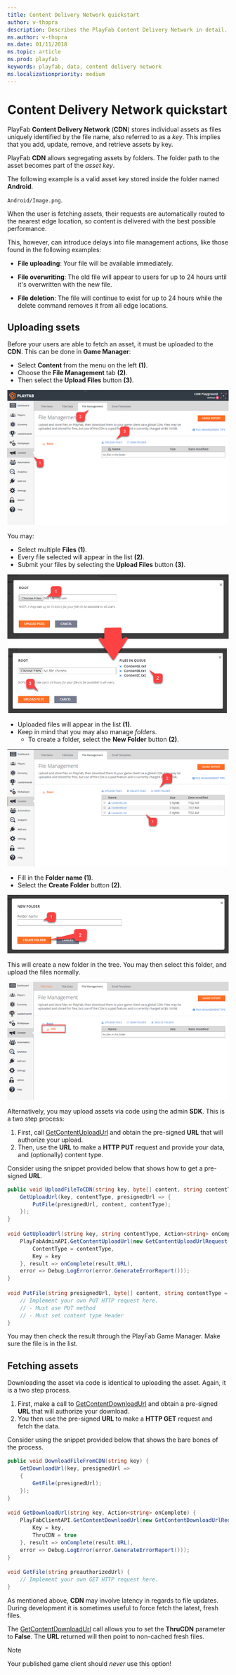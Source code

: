 ```yaml
---
title: Content Delivery Network quickstart
author: v-thopra
description: Describes the PlayFab Content Delivery Network in detail.
ms.author: v-thopra
ms.date: 01/11/2018
ms.topic: article
ms.prod: playfab
keywords: playfab, data, content delivery network
ms.localizationpriority: medium
---
```


# Content Delivery Network quickstart

PlayFab **Content Delivery Network** (**CDN**) stores individual assets as files uniquely identified by the file name, also referred to as a *key*. This implies that you add, update, remove, and retrieve assets by key.

PlayFab **CDN** allows segregating assets by folders. The folder path to the asset becomes part of the *asset key*.

The following example is a valid asset key stored inside the folder named **Android**.

 `Android/Image.png`.

When the user is fetching assets, their requests are automatically routed to the nearest edge location, so content is delivered with the best possible performance.

This, however, can introduce delays into file management actions, like those found in the following examples:

- **File uploading**: Your file will be available immediately.

- **File overwriting**: The old file will appear to users for up to 24 hours until it's overwritten with the new file.

- **File deletion**: The file will continue to exist for up to 24 hours while the delete command removes it from all edge locations.

## Uploading ssets

Before your users are able to fetch an asset, it must be uploaded to the **CDN**. This can be done in **Game Manager**:

- Select **Content** from the menu on the left **(1)**.
- Choose the **File Management** tab **(2)**.
- Then select the **Upload Files** button **(3)**.

![Game Manager - Content - File Management - Upload Files](../../data/content-delivery-network/media/tutorials/game-manager-content-file-management-upload-files.png)  

You may:

- Select multiple **Files (1)**.
- Every file selected will appear in the list **(2)**.
- Submit your files by selecting the **Upload Files** button **(3)**.

![Game Manager - Choose and Upload Files](../../data/content-delivery-network/media/tutorials/game-manager-choose-and-upload-files.png)  

- Uploaded files will appear in the list **(1)**.
- Keep in mind that you may also manage *folders*.
  - To create a folder, select the **New Folder** button **(2)**.

![Game Manager - Content - File Management - File List and New Folder](../../data/content-delivery-network/media/tutorials/game-manager-content-file-management-file-list-new-folder.png)  

- Fill in the **Folder name (1)**.
- Select the **Create Folder** button **(2)**.

![Game Manager - Create New Folder](../../data/content-delivery-network/media/tutorials/game-manager-create-new-folder.png)  

This will create a new folder in the tree. You may then select this folder, and upload the files normally.

![Game Manager - Content - File Management - Select Folder](../../data/content-delivery-network/media/tutorials/game-manager-content-file-management-select-folder.png)  

Alternatively, you may upload assets via code using the admin **SDK**. This is a two step process:

1. First, call [GetContentUploadUrl](xref:titleid.playfabapi.com.admin.content.getcontentuploadurl) and obtain the pre-signed **URL** that will authorize your upload.
2. Then, use the **URL** to make a **HTTP PUT** request and provide your data, and (optionally) content type.
 
Consider using the snippet provided below that shows how to get a pre-signed **URL**.

```csharp
public void UploadFileToCDN(string key, byte[] content, string contentType = "binary/octet-stream") {
    GetUploadUrl(key, contentType, presignedUrl => {
        PutFile(presignedUrl, content, contentType);
    });
}

void GetUploadUrl(string key, string contentType, Action<string> onComplete) {
    PlayFabAdminAPI.GetContentUploadUrl(new GetContentUploadUrlRequest() {
        ContentType = contentType,
        Key = key
    }, result => onComplete(result.URL), 
    error => Debug.LogError(error.GenerateErrorReport()));
}

void PutFile(string presignedUrl, byte[] content, string contentType = "binary/octet-stream") {
    // Implement your own PUT HTTP request here.
    // - Must use PUT method
    // - Must set content type Header
}
```

You may then check the result through the PlayFab Game Manager. Make sure the file is in the list.

## Fetching assets

Downloading the asset via code is identical to uploading the asset. Again, it is a two step process.

1. First, make a call to [GetContentDownloadUrl](xref:titleid.playfabapi.com.client.content.getcontentdownloadurl) and obtain a pre-signed **URL** that will authorize your download.
2. You then use the  pre-signed **URL** to make a **HTTP GET** request and fetch the data.

Consider using the snippet provided below that shows the bare bones of the process.

```csharp
public void DownloadFileFromCDN(string key) {
    GetDownloadUrl(key, presignedUrl =>
    {
        GetFile(presignedUrl);
    });
}

void GetDownloadUrl(string key, Action<string> onComplete) {
    PlayFabClientAPI.GetContentDownloadUrl(new GetContentDownloadUrlRequest() {
        Key = key,
        ThruCDN = true
    }, result => onComplete(result.URL), 
    error => Debug.LogError(error.GenerateErrorReport()));
}

void GetFile(string preauthorizedUrl) {
    // Implement your own GET HTTP request here.
}
```

As mentioned above, **CDN** may involve latency in regards to file updates. During development it is sometimes useful to force fetch the latest, fresh files.

The  [GetContentDownloadUrl](xref:titleid.playfabapi.com.client.content.getcontentdownloadurl) call allows you to set the **ThruCDN** parameter to **False**. The **URL** returned will then point to non-cached fresh files.

> [!NOTE]
> Your published game client should *never* use this option!

